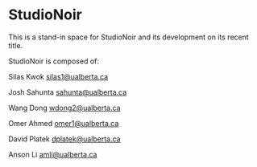 # StudioNoir

This is a stand-in space for StudioNoir and its development on its recent title.

StudioNoir is composed of:

Silas Kwok
silas1@ualberta.ca

Josh Sahunta
sahunta@ualberta.ca

Wang Dong 
wdong2@ualberta.ca

Omer Ahmed
omer1@ualberta.ca

David Platek
dplatek@ualberta.ca

Anson Li
amli@ualberta.ca
